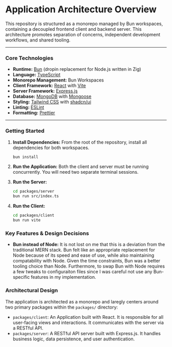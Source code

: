 # Application Architecture Overview

This repository is structured as a monorepo managed by Bun workspaces, containing a decoupled frontend client and backend server. This architecture promotes separation of concerns, independent development workflows, and shared tooling.

---

### Core Technologies

- **Runtime:** [Bun](https://bun.sh/) (dropin replacement for Node.js written in Zig)
- **Language:** [TypeScript](https://www.typescriptlang.org/)
- **Monorepo Management:** Bun Workspaces
- **Client Framework:** [React](https://react.dev/) with [Vite](https://vitejs.dev/)
- **Server Framework:** [Express.js](https://expressjs.com/)
- **Database:** [MongoDB](https://www.mongodb.com/) with [Mongoose](https://mongoosejs.com/)
- **Styling:** [Tailwind CSS](https://tailwindcss.com/) with [shadcn/ui](https://ui.shadcn.com/)
- **Linting:** [ESLint](https://eslint.org/)
- **Formatting:** [Prettier](https://prettier.io/)

---

### Getting Started

1.  **Install Dependencies:** From the root of the repository, install all dependencies for both workspaces.

    ```bash
    bun install
    ```

2.  **Run the Application:** Both the client and server must be running concurrently. You will need two separate terminal sessions.

3.  **Run the Server:**

    ```bash
    cd packages/server
    bun run src/index.ts
    ```

4.  **Run the Client:**

    ```bash
    cd packages/client
    bun run vite
    ```

### Key Features & Design Decisions

- **Bun instead of Node:** It is not lost on me that this is a deviation from the traditional MERN stack. Bun felt like an appropriate replacement for Node because of its speed and ease of use, while also maintaining compatability with Node. Given the time constraints, Bun was a better tooling choice than Node. Furthermore, to swap Bun with Node requires a few tweaks to configuraiton files since I was careful not use any Bun-specific features in my implementation.

### Architectural Design

The application is architected as a monorepo and laregly centers around two primary packages within the `packages/` directory:

- `packages/client`: An Application built with React. It is responsible for all user-facing views and interactions. It communicates with the server via a RESTful API.
- `packages/server`: A RESTful API server built with Express.js. It handles business logic, data persistence, and user authentication.

